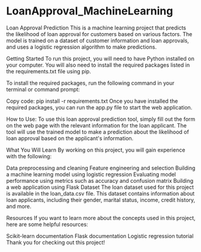# LoanApproval_MachineLearning 
Loan Approval Prediction
This is a machine learning project that predicts the likelihood of loan approval for customers based on various factors. The model is trained on a dataset of customer information and loan approvals, and uses a logistic regression algorithm to make predictions.

Getting Started
To run this project, you will need to have Python installed on your computer. You will also need to install the required packages listed in the requirements.txt file using pip.

To install the required packages, run the following command in your terminal or command prompt:

Copy code:
pip install -r requirements.txt
Once you have installed the required packages, you can run the app.py file to start the web application.

How to Use:
To use this loan approval prediction tool, simply fill out the form on the web page with the relevant information for the loan applicant. The tool will use the trained model to make a prediction about the likelihood of loan approval based on the applicant's information.

What You Will Learn
By working on this project, you will gain experience with the following:

Data preprocessing and cleaning
Feature engineering and selection
Building a machine learning model using logistic regression
Evaluating model performance using metrics such as accuracy and confusion matrix
Building a web application using Flask
Dataset
The loan dataset used for this project is available in the loan_data.csv file. This dataset contains information about loan applicants, including their gender, marital status, income, credit history, and more.

Resources
If you want to learn more about the concepts used in this project, here are some helpful resources:

Scikit-learn documentation
Flask documentation
Logistic regression tutorial
Thank you for checking out this project!




